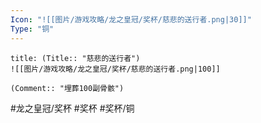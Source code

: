 ```yaml
---
Icon: "![[图片/游戏攻略/龙之皇冠/奖杯/慈悲的送行者.png|30]]"
Type: "铜"
---
```

```ad-common-bronze-trophy
title: (Title:: "慈悲的送行者")
![[图片/游戏攻略/龙之皇冠/奖杯/慈悲的送行者.png|100]]

(Comment:: "埋葬100副骨骸")
```

#龙之皇冠/奖杯 #奖杯 #奖杯/铜
